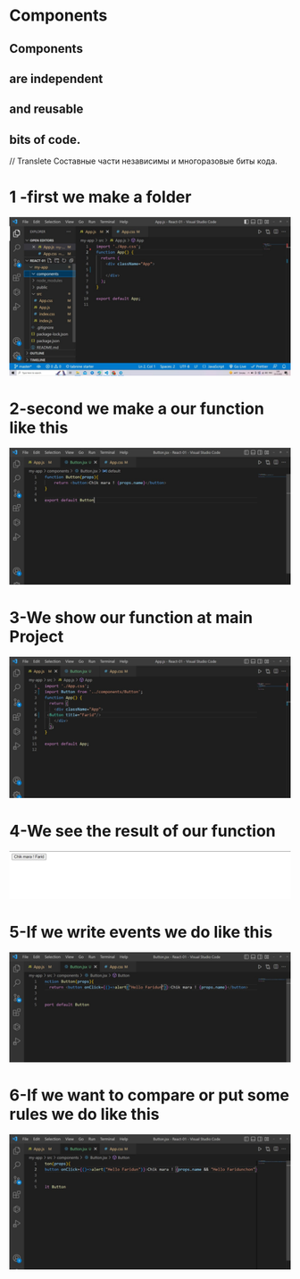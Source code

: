 # Components
## Components 
## are independent 
## and reusable 
## bits of code.

// Translete 
Составные части
независимы
и многоразовые
биты кода.

# 1 -first we make a folder
![](./Image/i-01.jpg)


# 2-second we make a our function like this 
![](./Image/i-02.jpg)

# 3-We show our function at main Project
![](./Image/i-03.jpg)

# 4-We see the result of our function
![](./Image/i-04.jpg)

# 5-If we write events we do like this
![](./Image/i-05.jpg)

# 6-If we want to compare or put some rules we do like this
![](./Image/i-06.jpg)